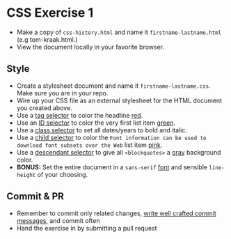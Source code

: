 # CSS Exercise 1

  * Make a copy of `css-history.html` and name it `firstname-lastname.html` (e.g tom-kraak.html.)
  * View the document locally in your favorite browser.

## Style

  * Create a stylesheet document and name it `firstname-lastname.css`. Make sure you are in your repo.
  * Wire up your CSS file as an external stylesheet for the HTML document you created above.
  * Use a [tag selector](http://fewd.betamore.com/slides/unit/4/#16) to color the headline [red](http://htmlcolorcodes.com/color-names/).
  * Use an [ID selector](http://fewd.betamore.com/slides/unit/4/#14) to color the very first list item [green](http://htmlcolorcodes.com/color-names/).
  * Use a [class selector](http://fewd.betamore.com/slides/unit/4/#15) to set all dates/years to bold and italic.
  * Use a [child selector](http://fewd.betamore.com/slides/unit/4/#17) to color the `Font information can be used to download font subsets over the Web` list item [pink](http://htmlcolorcodes.com/color-names/).
  * Use a [descendant selector](http://fewd.betamore.com/slides/unit/4/#18) to give all `<blockquotes>` a [gray](http://htmlcolorcodes.com/color-names/) background color.
  * **BONUS:** Set the entire document in a `sans-serif` [font](http://fontcdn.org/) and sensible `line-height` of your choosing.

## Commit & PR
  * Remember to commit only related changes, [write well crafted commit messages](http://alistapart.com/article/the-art-of-the-commit), and commit often
  * Hand the exercise in by submitting a pull request
